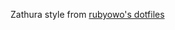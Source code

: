 Zathura style from [rubyowo's dotfiles](https://github.com/rubyowo/dotfiles/tree/f925cf8e3461420a21b6dc8b8ad1190107b0cc56/config/zathura)
